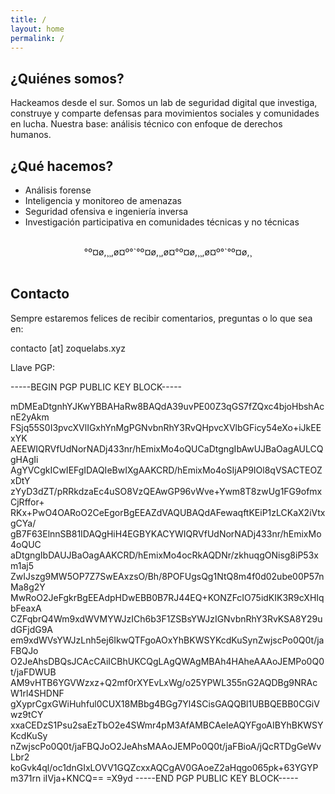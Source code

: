 ```yaml
---
title: /
layout: home
permalink: /
---
```


## ¿Quiénes somos?

Hackeamos desde el sur. Somos un lab de seguridad digital que investiga, construye y comparte defensas para movimientos sociales y comunidades en lucha. Nuestra base: análisis técnico con enfoque de derechos humanos.

## ¿Qué hacemos?

- Análisis forense
- Inteligencia y monitoreo de amenazas
- Seguridad ofensiva e ingeniería inversa
- Investigación participativa en comunidades técnicas y no técnicas

<br>
  
<div align="center">°º¤ø,¸¸,ø¤º°`°º¤ø,¸,ø¤°º¤ø,¸¸,ø¤º°`°º¤ø,¸</div>

<br>

## Contacto

Sempre estaremos felices de recibir comentarios, preguntas o lo que sea en:  

contacto [at] zoquelabs.xyz  

Llave PGP:  

-----BEGIN PGP PUBLIC KEY BLOCK-----

mDMEaDtgnhYJKwYBBAHaRw8BAQdA39uvPE00Z3qGS7fZQxc4bjoHbshAcnE2yAkm
FSjq55S0I3pvcXVlIGxhYnMgPGNvbnRhY3RvQHpvcXVlbGFicy54eXo+iJkEExYK
AEEWIQRVfUdNorNADj433nr/hEmixMo4oQUCaDtgngIbAwUJBaOagAULCQgHAgIi
AgYVCgkICwIEFgIDAQIeBwIXgAAKCRD/hEmixMo4oSIjAP9IOl8qVSACTEOZxDtY
zYyD3dZT/pRRkdzaEc4uSO8VzQEAwGP96vWve+Ywm8T8zwUg1FG9ofmxCjRffor+
RKx+PwO4OARoO2CeEgorBgEEAZdVAQUBAQdAFewaqftKEiP1zLCKaX2iVtxgCYa/
gB7F63ElnnSB81IDAQgHiH4EGBYKACYWIQRVfUdNorNADj433nr/hEmixMo4oQUC
aDtgngIbDAUJBaOagAAKCRD/hEmixMo4ocRkAQDNr/zkhuqgONisg8iP53xm1aj5
ZwIJszg9MW5OP7Z7SwEAxzsO/Bh/8POFUgsQg1NtQ8m4f0d02ube00P57nMa8g2Y
MwRoO2JeFgkrBgEEAdpHDwEBB0B7RJ44EQ+KONZFcIO75idKIK3R9cXHIqbFeaxA
CZFqbrQ4Wm9xdWVMYWJzICh6b3F1ZSBsYWJzIGNvbnRhY3RvKSA8Y29udGFjdG9A
em9xdWVsYWJzLnh5ej6IkwQTFgoAOxYhBKWSYKcdKuSynZwjscPo0Q0t/jaFBQJo
O2JeAhsDBQsJCAcCAiICBhUKCQgLAgQWAgMBAh4HAheAAAoJEMPo0Q0t/jaFDWUB
AM9vHTB6YGVWzxz+Q2mf0rXYEvLxWg/o25YPWL355nG2AQDBg9NRAcW1rl4SHDNF
gXyprCgxGWiHuhful0CUX18MBbg4BGg7Yl4SCisGAQQBl1UBBQEBB0CGiVwz9tCY
xxaCEDzS1Psu2saEzTbO2e4SWmr4pM3AfAMBCAeIeAQYFgoAIBYhBKWSYKcdKuSy
nZwjscPo0Q0t/jaFBQJoO2JeAhsMAAoJEMPo0Q0t/jaFBioA/jQcRTDgGeWvLbr2
koGvk4ql/oc1dnGIxLOVV1GQZcxxAQCgAV0GAoeZ2aHqgo065pk+63YGYPm371rn
iIVja+KNCQ==
=X9yd
-----END PGP PUBLIC KEY BLOCK-----




